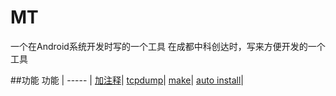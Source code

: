 # MT
一个在Android系统开发时写的一个工具
在成都中科创达时，写来方便开发的一个工具

##功能
功能 |
----- |
[加注释](#)|
[tcpdump](#)|
[make](#)|
[auto install](#)|

